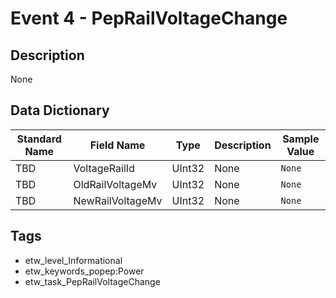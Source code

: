 # Event 4 - PepRailVoltageChange

## Description
None

## Data Dictionary
|Standard Name|Field Name|Type|Description|Sample Value|
|---|---|---|---|---|
|TBD|VoltageRailId|UInt32|None|`None`|
|TBD|OldRailVoltageMv|UInt32|None|`None`|
|TBD|NewRailVoltageMv|UInt32|None|`None`|

## Tags
* etw_level_Informational
* etw_keywords_popep:Power
* etw_task_PepRailVoltageChange